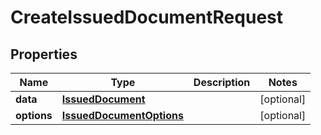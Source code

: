 

# CreateIssuedDocumentRequest


## Properties

| Name | Type | Description | Notes |
|------------ | ------------- | ------------- | -------------|
|**data** | [**IssuedDocument**](IssuedDocument.md) |  |  [optional] |
|**options** | [**IssuedDocumentOptions**](IssuedDocumentOptions.md) |  |  [optional] |



